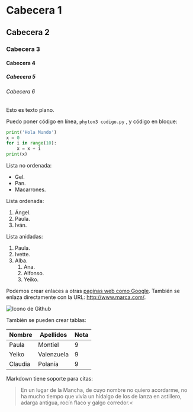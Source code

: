 # Cabecera 1

## Cabecera 2

### Cabecera 3

#### Cabecera 4

##### Cabecera 5

###### Cabecera 6

Esto es texto plano.

Puedo poner código en línea, `phyton3 codigo.py` , y código en bloque:

```python
print('Hola Mundo')
x = 0
for i in range(10):
    x = x + i
print(x)
```

Lista no ordenada:

* Gel.
* Pan.
* Macarrones.

Lista ordenada:

1. Ángel.
2. Paula.
3. Iván.

Lista anidadas:

1. Paula.
2. Ivette.
3. Alba.
    1. Ana.
    2. Alfonso.
    3. Yeiko.
    
Podemos crear enlaces a otras [pagínas web como Google](http://www.google.com). También se enlaza directamente con la URL: http://www.marca.com/.

![Icono de Github](https://github.com/apple-touch-icon.png 'Imagen de GitHub')

También se pueden crear tablas:

| Nombre  |  Apellidos | Nota|
|---------|------------|-----|
|  Paula  |   Montiel  |  9  |
|  Yeiko  | Valenzuela |  9  |
| Claudia |  Polanía   |  9  |

Markdown tiene soporte para citas:

> En un lugar de la Mancha, de cuyo nombre no quiero acordarme, no ha mucho tiempo que vivía un hidalgo de los de lanza en astillero, adarga antigua, rocín flaco y galgo corredor.<
